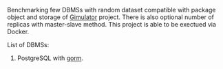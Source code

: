 Benchmarking few DBMSs with random dataset compatible with package object and storage of [Gimulator](https://github.com/Gimulator/Gimulator) project.
  There is also optional number of replicas with master-slave method.
  This project is able to be exectued via Docker.

List of DBMSs:
 1. PostgreSQL with [gorm](https://github.com/Gimulator/Gimulator).
